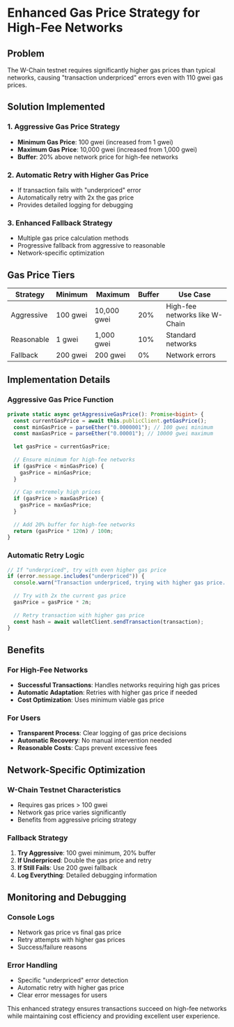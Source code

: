 # Enhanced Gas Price Strategy for High-Fee Networks

## Problem
The W-Chain testnet requires significantly higher gas prices than typical networks, causing "transaction underpriced" errors even with 110 gwei gas prices.

## Solution Implemented

### 1. Aggressive Gas Price Strategy
- **Minimum Gas Price**: 100 gwei (increased from 1 gwei)
- **Maximum Gas Price**: 10,000 gwei (increased from 1,000 gwei)
- **Buffer**: 20% above network price for high-fee networks

### 2. Automatic Retry with Higher Gas Price
- If transaction fails with "underpriced" error
- Automatically retry with 2x the gas price
- Provides detailed logging for debugging

### 3. Enhanced Fallback Strategy
- Multiple gas price calculation methods
- Progressive fallback from aggressive to reasonable
- Network-specific optimization

## Gas Price Tiers

| Strategy | Minimum | Maximum | Buffer | Use Case |
|----------|---------|---------|--------|----------|
| Aggressive | 100 gwei | 10,000 gwei | 20% | High-fee networks like W-Chain |
| Reasonable | 1 gwei | 1,000 gwei | 10% | Standard networks |
| Fallback | 200 gwei | 200 gwei | 0% | Network errors |

## Implementation Details

### Aggressive Gas Price Function
```typescript
private static async getAggressiveGasPrice(): Promise<bigint> {
  const currentGasPrice = await this.publicClient.getGasPrice();
  const minGasPrice = parseEther("0.0000001"); // 100 gwei minimum
  const maxGasPrice = parseEther("0.00001"); // 10000 gwei maximum
  
  let gasPrice = currentGasPrice;
  
  // Ensure minimum for high-fee networks
  if (gasPrice < minGasPrice) {
    gasPrice = minGasPrice;
  }
  
  // Cap extremely high prices
  if (gasPrice > maxGasPrice) {
    gasPrice = maxGasPrice;
  }
  
  // Add 20% buffer for high-fee networks
  return (gasPrice * 120n) / 100n;
}
```

### Automatic Retry Logic
```typescript
// If "underpriced", try with even higher gas price
if (error.message.includes("underpriced")) {
  console.warn("Transaction underpriced, trying with higher gas price...");
  
  // Try with 2x the current gas price
  gasPrice = gasPrice * 2n;
  
  // Retry transaction with higher gas price
  const hash = await walletClient.sendTransaction(transaction);
}
```

## Benefits

### For High-Fee Networks
- **Successful Transactions**: Handles networks requiring high gas prices
- **Automatic Adaptation**: Retries with higher gas price if needed
- **Cost Optimization**: Uses minimum viable gas price

### For Users
- **Transparent Process**: Clear logging of gas price decisions
- **Automatic Recovery**: No manual intervention needed
- **Reasonable Costs**: Caps prevent excessive fees

## Network-Specific Optimization

### W-Chain Testnet Characteristics
- Requires gas prices > 100 gwei
- Network gas price varies significantly
- Benefits from aggressive pricing strategy

### Fallback Strategy
1. **Try Aggressive**: 100 gwei minimum, 20% buffer
2. **If Underpriced**: Double the gas price and retry
3. **If Still Fails**: Use 200 gwei fallback
4. **Log Everything**: Detailed debugging information

## Monitoring and Debugging

### Console Logs
- Network gas price vs final gas price
- Retry attempts with higher gas prices
- Success/failure reasons

### Error Handling
- Specific "underpriced" error detection
- Automatic retry with higher gas price
- Clear error messages for users

This enhanced strategy ensures transactions succeed on high-fee networks while maintaining cost efficiency and providing excellent user experience.
